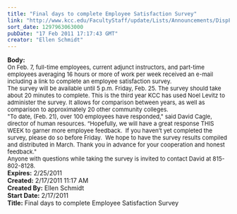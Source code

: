 ```yaml
---
title: "Final days to complete Employee Satisfaction Survey"
link: "http://www.kcc.edu/FacultyStaff/update/Lists/Announcements/DispForm.aspx?ID=122"
sort_date: 1297963063000
pubDate: "17 Feb 2011 17:17:43 GMT"
creator: "Ellen Schmidt"
---
```


<div><b>Body:</b> <div class=ExternalClass3D5530D1EBDC4F70A482B76EF66E63CE><div><font size=2>On Feb. 7, full-time employees, current adjunct instructors, and part-time employees averaging 16 hours or more of work per week received an e-mail including a link to complete an employee satisfaction survey.<br></font></div>
<div><font size=2>The survey will be available until 5 p.m. Friday, Feb. 25. The survey should take about 20 minutes to complete. This is the third year KCC has used Noel Levitz to administer the survey. It allows for comparison between years, as well as comparison to approximately 20 other community colleges. <br></font></div>
<div><font size=2>&quot;To date, (Feb. 21), over 100 employees have responded,&quot; said David Cagle, director of human resources. “Hopefully, we will have a great response THIS WEEK to garner more employee feedback.  If you haven’t yet completed the survey, please do so before Friday.  We hope to have the survey results compiled and distributed in March. Thank you in advance for your cooperation and honest feedback.&quot; <br></font></div>
<div><font size=2>Anyone with questions while taking the survey is invited to contact David at 815-802-8128. <br></font></div></div></div>
<div><b>Expires:</b> 2/25/2011</div>
<div><b>Created:</b> 2/17/2011 11:17 AM</div>
<div><b>Created By:</b> Ellen Schmidt</div>
<div><b>Start Date:</b> 2/17/2011</div>
<div><b>Title:</b> Final days to complete Employee Satisfaction Survey</div>
